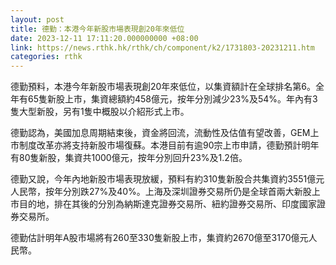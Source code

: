```yaml
---
layout: post
title: 德勤：本港今年新股市場表現創20年來低位
date: 2023-12-11 17:11:20.000000000 +08:00
link: https://news.rthk.hk/rthk/ch/component/k2/1731803-20231211.htm
categories: rthk
---
```


德勤預料，本港今年新股市場表現創20年來低位，以集資額計在全球排名第6。全年有65隻新股上市，集資總額約458億元，按年分別減少23%及54%。年內有3隻大型新股，另有1隻中概股以介紹形式上市。

德勤認為，美國加息周期結束後，資金將回流，流動性及估值有望改善，GEM上市制度改革亦將支持新股市場復蘇。本港目前有逾90宗上市申請，德勤預計明年有80隻新股，集資共1000億元，按年分別回升23%及1.2倍。

德勤又說，今年內地新股市場表現放緩，預料有約310隻新股合共集資約3551億元人民幣，按年分別跌27%及40%。上海及深圳證券交易所仍是全球首兩大新股上市目的地，排在其後的分別為納斯達克證券交易所、紐約證券交易所、印度國家證券交易所。

德勤估計明年A股市場將有260至330隻新股上市，集資約2670億至3170億元人民幣。
